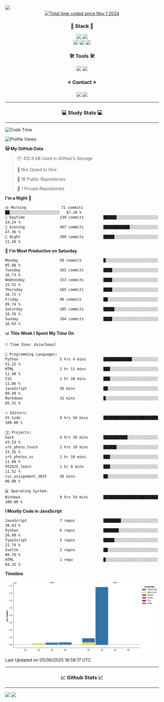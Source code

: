 <img src="https://capsule-render.vercel.app/api?type=waving&color=gradient&height=300&section=header&text=Hello!!&desc=well%20come%20to%20my%20github&fontSize=100&fontAlignY=40" />


<div align="center">
  <a href="https://wakatime.com/@fd6869de-70ad-450d-afba-272b60fdc4d3"><img src="https://wakatime.com/badge/user/fd6869de-70ad-450d-afba-272b60fdc4d3.svg"  alt="Total time coded since Nov 1 2024" /></a>
</div>




<h3 align="center">🌱 Stack 🌱</h3>
<div align="center">
  <img src="https://img.shields.io/badge/typescript-007ACC.svg?style=for-the-badge&logo=typescript&logoColor=white" />
  <img src="https://img.shields.io/badge/next.js-181717?style=for-the-badge&logo=nextdotjs&logoColor=white" />
</div>
<div align="center">
  <img src="https://img.shields.io/badge/javascript-yellow.svg?style=for-the-badge&logo=Javascript&logoColor=white" />
  <img src="https://img.shields.io/badge/html-E34F26?style=for-the-badge&logo=html5&logoColor=white" />
  <img src="https://img.shields.io/badge/css-1572B6?style=for-the-badge&logo=css3&logoColor=white"/>
</div>



<h3 align="center">🛠 Tools 🛠</h3>
<div align="center">
  <img src="https://img.shields.io/badge/github-181717.svg?style=for-the-badge&logo=github&logoColor=white" />
  <img src="https://img.shields.io/badge/Notion-F3F3F3.svg?style=for-the-badge&logo=notion&logoColor=black" />
</div>


<h3 align="center">⭐ Contact ⭐</h3>
<div align="center">
<img src="https://img.shields.io/badge/0sunghee122@gmail.com-EA4335?style=for-the-badge&logo=gmail&logoColor=FFFFFF"/>
<img src="https://img.shields.io/badge/jangseung11-E4405F?style=for-the-badge&logo=instagram&logoColor=FFFFFF"/>
</div>




---
<h3 align="center">💻 Study Stats 💻</h3>

---

<!--START_SECTION:waka-->
![Code Time](http://img.shields.io/badge/Code%20Time-206%20hrs%2032%20mins-blue)

![Profile Views](http://img.shields.io/badge/Profile%20Views-0-blue)

**🐱 My GitHub Data** 

> 📦 412.9 kB Used in GitHub's Storage 
 > 
> 🚫 Not Opted to Hire
 > 
> 📜 18 Public Repositories 
 > 
> 🔑 1 Private Repositories 
 > 
**I'm a Night 🦉** 

```text
🌞 Morning                71 commits          ██░░░░░░░░░░░░░░░░░░░░░░░   07.20 % 
🌆 Daytime                239 commits         ██████░░░░░░░░░░░░░░░░░░░   24.24 % 
🌃 Evening                467 commits         ████████████░░░░░░░░░░░░░   47.36 % 
🌙 Night                  209 commits         █████░░░░░░░░░░░░░░░░░░░░   21.20 % 
```
📅 **I'm Most Productive on Saturday** 

```text
Monday                   58 commits          █░░░░░░░░░░░░░░░░░░░░░░░░   05.88 % 
Tuesday                  165 commits         ████░░░░░░░░░░░░░░░░░░░░░   16.73 % 
Wednesday                153 commits         ████░░░░░░░░░░░░░░░░░░░░░   15.52 % 
Thursday                 165 commits         ████░░░░░░░░░░░░░░░░░░░░░   16.73 % 
Friday                   96 commits          ██░░░░░░░░░░░░░░░░░░░░░░░   09.74 % 
Saturday                 185 commits         █████░░░░░░░░░░░░░░░░░░░░   18.76 % 
Sunday                   164 commits         ████░░░░░░░░░░░░░░░░░░░░░   16.63 % 
```


📊 **This Week I Spent My Time On** 

```text
🕑︎ Time Zone: Asia/Seoul

💬 Programming Languages: 
Python                   5 hrs 4 mins        █████████████░░░░░░░░░░░░   51.22 % 
HTML                     1 hr 11 mins        ███░░░░░░░░░░░░░░░░░░░░░░   11.98 % 
CSS                      1 hr 10 mins        ███░░░░░░░░░░░░░░░░░░░░░░   11.86 % 
JavaScript               56 mins             ██░░░░░░░░░░░░░░░░░░░░░░░   09.49 % 
Markdown                 31 mins             █░░░░░░░░░░░░░░░░░░░░░░░░   05.31 % 

🔥 Editors: 
VS Code                  9 hrs 54 mins       █████████████████████████   100.00 % 

🐱‍💻 Projects: 
back                     4 hrs 18 mins       ███████████░░░░░░░░░░░░░░   43.53 % 
srh_photo_touch          2 hrs 18 mins       ██████░░░░░░░░░░░░░░░░░░░   23.35 % 
srh_photos_sc            1 hr 10 mins        ███░░░░░░░░░░░░░░░░░░░░░░   11.80 % 
FE2025_learn             1 hr 8 mins         ███░░░░░░░░░░░░░░░░░░░░░░   11.52 % 
css_assignment_2025      36 mins             ██░░░░░░░░░░░░░░░░░░░░░░░   06.08 % 

💻 Operating System: 
Windows                  9 hrs 54 mins       █████████████████████████   100.00 % 
```

**I Mostly Code in JavaScript** 

```text
JavaScript               7 repos             ████████░░░░░░░░░░░░░░░░░   30.43 % 
Python                   6 repos             ███████░░░░░░░░░░░░░░░░░░   26.09 % 
TypeScript               5 repos             █████░░░░░░░░░░░░░░░░░░░░   21.74 % 
Svelte                   2 repos             ██░░░░░░░░░░░░░░░░░░░░░░░   08.70 % 
HTML                     1 repo              █░░░░░░░░░░░░░░░░░░░░░░░░   04.35 % 
```



**Timeline**

![Lines of Code chart](https://raw.githubusercontent.com/Jangseun/Jangseun/main/assets/bar_graph.png)


 Last Updated on 05/06/2025 18:59:17 UTC
<!--END_SECTION:waka-->
---


  

<h3 align="center">📈 Github Stats 📈</h3>

---
<p>
  <img height="180em" src="https://github-readme-stats.vercel.app/api?username=Jangseun&show_icons=true&theme=radical">
  <img height="180em" src="https://github-readme-stats.vercel.app/api/top-langs/?username=Jangseun&layout=compact&theme=radical">
</p>
